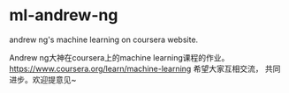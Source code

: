 # ml-andrew-ng
andrew ng's machine learning on coursera website.

Andrew ng大神在coursera上的machine learning课程的作业。
https://www.coursera.org/learn/machine-learning
希望大家互相交流， 共同进步。欢迎提意见~
